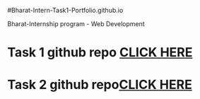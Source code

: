 #Bharat-Intern-Task1-Portfolio.github.io

Bharat-Internship program - Web Development

# Task 1 github repo [CLICK HERE]()

# Task 2 github repo[CLICK HERE]()


